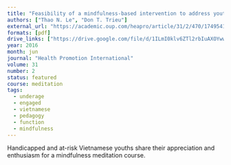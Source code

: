 ```yaml
---
title: "Feasibility of a mindfulness-based intervention to address youth issues in Vietnam"
authors: ["Thao N. Le", "Don T. Trieu"]
external_url: "https://academic.oup.com/heapro/article/31/2/470/1749541"
formats: [pdf]
drive_links: ["https://drive.google.com/file/d/1ILmI0klv6ZTl2rbIuAXOYwwcSZ83j6LE/view?usp=drivesdk"]
year: 2016
month: jun
journal: "Health Promotion International"
volume: 31
number: 2
status: featured
course: meditation
tags:
  - underage
  - engaged
  - vietnamese
  - pedagogy
  - function
  - mindfulness
---
```


Handicapped and at-risk Vietnamese youths share their appreciation and enthusiasm for a mindfulness meditation course.

